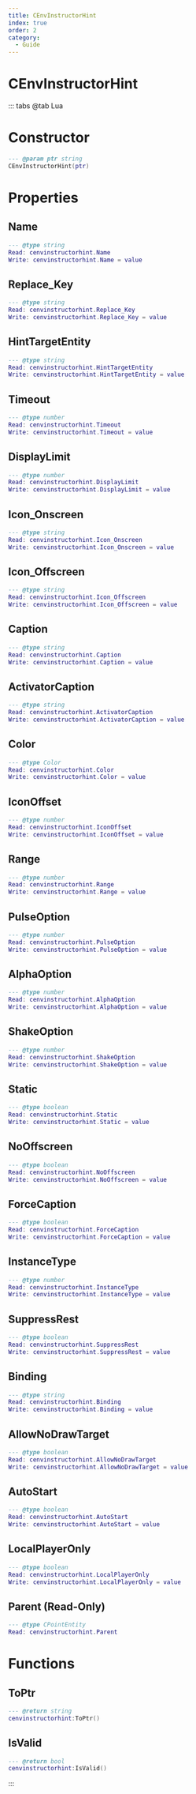 ```yaml
---
title: CEnvInstructorHint
index: true
order: 2
category:
  - Guide
---
```


# CEnvInstructorHint

::: tabs
@tab Lua
# Constructor
```lua
--- @param ptr string
CEnvInstructorHint(ptr)
```
# Properties
## Name 
```lua
--- @type string
Read: cenvinstructorhint.Name
Write: cenvinstructorhint.Name = value
```
## Replace_Key 
```lua
--- @type string
Read: cenvinstructorhint.Replace_Key
Write: cenvinstructorhint.Replace_Key = value
```
## HintTargetEntity 
```lua
--- @type string
Read: cenvinstructorhint.HintTargetEntity
Write: cenvinstructorhint.HintTargetEntity = value
```
## Timeout 
```lua
--- @type number
Read: cenvinstructorhint.Timeout
Write: cenvinstructorhint.Timeout = value
```
## DisplayLimit 
```lua
--- @type number
Read: cenvinstructorhint.DisplayLimit
Write: cenvinstructorhint.DisplayLimit = value
```
## Icon_Onscreen 
```lua
--- @type string
Read: cenvinstructorhint.Icon_Onscreen
Write: cenvinstructorhint.Icon_Onscreen = value
```
## Icon_Offscreen 
```lua
--- @type string
Read: cenvinstructorhint.Icon_Offscreen
Write: cenvinstructorhint.Icon_Offscreen = value
```
## Caption 
```lua
--- @type string
Read: cenvinstructorhint.Caption
Write: cenvinstructorhint.Caption = value
```
## ActivatorCaption 
```lua
--- @type string
Read: cenvinstructorhint.ActivatorCaption
Write: cenvinstructorhint.ActivatorCaption = value
```
## Color 
```lua
--- @type Color
Read: cenvinstructorhint.Color
Write: cenvinstructorhint.Color = value
```
## IconOffset 
```lua
--- @type number
Read: cenvinstructorhint.IconOffset
Write: cenvinstructorhint.IconOffset = value
```
## Range 
```lua
--- @type number
Read: cenvinstructorhint.Range
Write: cenvinstructorhint.Range = value
```
## PulseOption 
```lua
--- @type number
Read: cenvinstructorhint.PulseOption
Write: cenvinstructorhint.PulseOption = value
```
## AlphaOption 
```lua
--- @type number
Read: cenvinstructorhint.AlphaOption
Write: cenvinstructorhint.AlphaOption = value
```
## ShakeOption 
```lua
--- @type number
Read: cenvinstructorhint.ShakeOption
Write: cenvinstructorhint.ShakeOption = value
```
## Static 
```lua
--- @type boolean
Read: cenvinstructorhint.Static
Write: cenvinstructorhint.Static = value
```
## NoOffscreen 
```lua
--- @type boolean
Read: cenvinstructorhint.NoOffscreen
Write: cenvinstructorhint.NoOffscreen = value
```
## ForceCaption 
```lua
--- @type boolean
Read: cenvinstructorhint.ForceCaption
Write: cenvinstructorhint.ForceCaption = value
```
## InstanceType 
```lua
--- @type number
Read: cenvinstructorhint.InstanceType
Write: cenvinstructorhint.InstanceType = value
```
## SuppressRest 
```lua
--- @type boolean
Read: cenvinstructorhint.SuppressRest
Write: cenvinstructorhint.SuppressRest = value
```
## Binding 
```lua
--- @type string
Read: cenvinstructorhint.Binding
Write: cenvinstructorhint.Binding = value
```
## AllowNoDrawTarget 
```lua
--- @type boolean
Read: cenvinstructorhint.AllowNoDrawTarget
Write: cenvinstructorhint.AllowNoDrawTarget = value
```
## AutoStart 
```lua
--- @type boolean
Read: cenvinstructorhint.AutoStart
Write: cenvinstructorhint.AutoStart = value
```
## LocalPlayerOnly 
```lua
--- @type boolean
Read: cenvinstructorhint.LocalPlayerOnly
Write: cenvinstructorhint.LocalPlayerOnly = value
```
## Parent (Read-Only)
```lua
--- @type CPointEntity
Read: cenvinstructorhint.Parent
```
# Functions
## ToPtr
```lua
--- @return string
cenvinstructorhint:ToPtr()
```
## IsValid
```lua
--- @return bool
cenvinstructorhint:IsValid()
```

:::